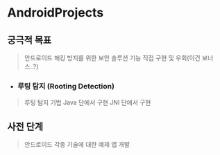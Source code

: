 # AndroidProjects
## 궁극적 목표
> 안드로이드 해킹 방지를 위한 보안 솔루션 기능 직접 구현 및 우회(이건 보너스..?)
* ### 루팅 탐지 (Rooting Detection)
>루팅 탐지 기법
>Java 단에서 구현
>JNI 단에서 구현

## 사전 단계
> 안드로이드 각종 기술에 대한 예제 앱 개발
